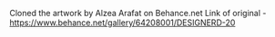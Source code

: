 Cloned the artwork by Alzea Arafat on Behance.net
Link of original - https://www.behance.net/gallery/64208001/DESIGNERD-20
